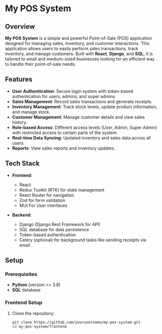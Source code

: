 # My POS System

## Overview

**My POS System** is a simple and powerful Point-of-Sale (POS) application designed for managing sales, inventory, and customer interactions. This application allows users to easily perform sales transactions, track inventory, and manage customers. Built with **React**, **Django**, and **SQL**, it is tailored to small and medium-sized businesses looking for an efficient way to handle their point-of-sale needs.

## Features

- **User Authentication**: Secure login system with token-based authentication for users, admins, and super admins.
- **Sales Management**: Record sales transactions and generate receipts.
- **Inventory Management**: Track stock levels, update product information, and manage stock.
- **Customer Management**: Manage customer details and view sales history.
- **Role-based Access**: Different access levels (User, Admin, Super Admin) with restricted access to certain parts of the system.
- **Real-time Data Syncing**: Updated inventory and sales data across all users.
- **Reports**: View sales reports and inventory updates.

## Tech Stack

- **Frontend**: 
  - React
  - Redux Toolkit (RTK) for state management
  - React Router for navigation
  - Zod for form validation
  - MUI For User interfaces

- **Backend**: 
  - Django (Django Rest Framework for API)
  - SQL database for data persistence
  - Token-based authentication
  - Celery (optional) for background tasks like sending receipts via email

## Setup

### Prerequisites

- **Python** (version >= 3.8)
- **SQL** database

### Frontend Setup

1. Clone the repository:
   ```bash
   git clone https://github.com/yourusername/my-pos-system.git
   cd my-pos-system/frontend
